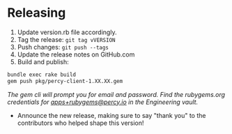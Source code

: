 # Releasing

1. Update version.rb file accordingly.
1. Tag the release: `git tag vVERSION`
1. Push changes: `git push --tags`
1. Update the release notes on GitHub.com
1. Build and publish:

```bash
bundle exec rake build
gem push pkg/percy-client-1.XX.XX.gem
```

_The gem cli will prompt you for email and password. Find the
rubygems.org credentials for apps+rubygems@percy.io in the Engineering
vault._

* Announce the new release,
   making sure to say "thank you" to the contributors
   who helped shape this version!
